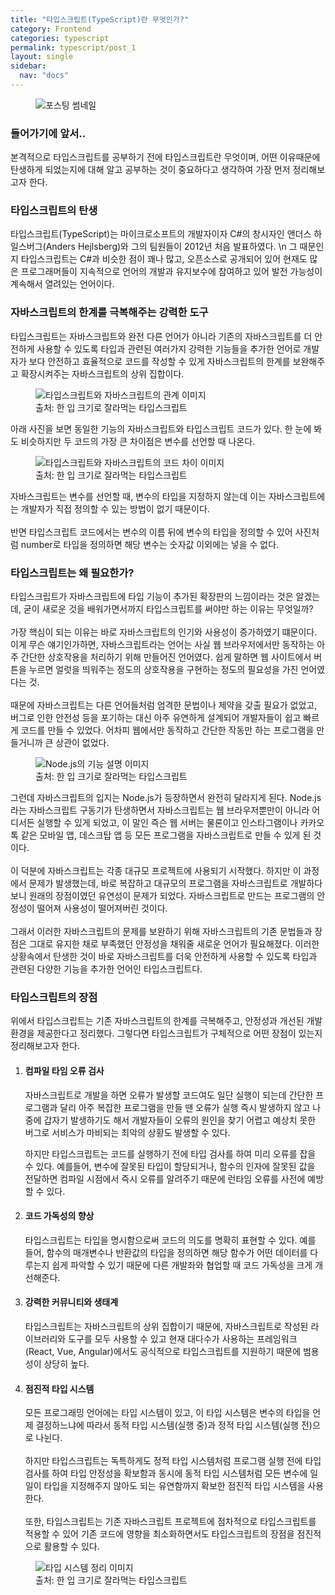 ```yaml
---
title: "타입스크립트(TypeScript)란 무엇인가?"
category: Frontend
categories: typescript
permalink: typescript/post_1
layout: single
sidebar:
  nav: "docs"
---
```


<figure class="imageWrap">
  <img src="https://i.imgur.com/MkTcD86.png" alt="포스팅 썸네일">
</figure>

<section class="section" markdown="1">

### 들어가기에 앞서..

본격적으로 타입스크립트를 공부하기 전에 타입스크립트란 무엇이며, 어떤 이유때문에 탄생하게 되었는지에 대해 알고 공부하는 것이 중요하다고 생각하여 가장 먼저 정리해보고자 한다.

</section>

<section class="section" markdown="1">

### 타입스크립트의 탄생

타입스크립트(TypeScript)는 마이크로소프트의 개발자이자 C#의 창시자인 앤더스 하일스버그(Anders Hejlsberg)와 그의 팀원들이 2012년 처음 발표하였다.
\n
그 때문인지 타입스크립트는 C#과 비슷한 점이 꽤나 많고, 오픈소스로 공개되어 있어 현재도 많은 프로그래머들이 지속적으로 언어의 개발과 유지보수에 참여하고 있어 발전 가능성이 계속해서 열려있는 언어이다.

</section>

<section class="section" markdown="1">

### 자바스크립트의 한계를 극복해주는 강력한 도구

타입스크립트는 자바스크립트와 완전 다른 언어가 아니라 기존의 자바스크립트를 더 안전하게 사용할 수 있도록 타입과 관련된 여러가지 강력한 기능들을 추가한 언어로 개발자가 보다 안전하고 효율적으로 코드를 작성할 수 있게 자바스크립트의 한계를 보완해주고 확장시켜주는 자바스크립트의 상위 집합이다.

<figure class="imageWrap">
  <img src="https://i.imgur.com/crjyFWJ.png" alt="타입스크립트와 자바스크립트의 관계 이미지">
  <figcaption class="imageCaption">출처: 한 입 크기로 잘라먹는 타입스크립트</figcaption>
</figure>

아래 사진을 보면 동일한 기능의 자바스크립트와 타입스크립트 코드가 있다. 한 눈에 봐도 비슷하지만 두 코드의 가장 큰 차이점은 변수를 선언할 때 나온다.

<figure class="imageWrap">
  <img src="https://i.imgur.com/W7r2WAK.png" alt="타입스크립트와 자바스크립트의 코드 차이 이미지">
  <figcaption class="imageCaption">출처: 한 입 크기로 잘라먹는 타입스크립트</figcaption>
</figure>

자바스크립트는 변수를 선언할 때, 변수의 타입을 지정하지 않는데 이는 자바스크립트에는 개발자가 직접 정의할 수 있는 방법이 없기 때문이다.
<br><br>
반면 타입스크립트 코드에서는 변수의 이름 뒤에 변수의 타입을 정의할 수 있어 사진처럼 number로 타입을 정의하면 해당 변수는 숫자값 이외에는 넣을 수 없다.

</section>

<section class="section" markdown="1">

### 타입스크립트는 왜 필요한가?

  타입스크립트가 자바스크립트에 타입 기능이 추가된 확장판의 느낌이라는 것은 알겠는데, 굳이 새로운 것을 배워가면서까지 타입스크립트를 써야만 하는 이유는 무엇일까?
<br><br>
  가장 핵심이 되는 이유는 바로 자바스크립트의 인기와 사용성이 증가하였기 떄문이다. 이게 무슨 얘기인가하면, 자바스크립트라는 언어는 사실 웹 브라우저에서만 동작하는 아주 간단한 상호작용을 처리하기 위해 만들어진 언어였다. 쉽게 말하면 웹 사이트에서 버튼을 누르면 얼럿을 띄워주는 정도의 상호작용을 구현하는 정도의 필요성을 가진 언어였다는 것.
<br><br>
  때문에 자바스크립트는 다른 언어들처럼 엄격한 문법이나 제약을 갖출 필요가 없었고, 버그로 인한 안전성 등을 포기하는 대신 아주 유연하게 설계되어 개발자들이 쉽고 빠르게 코드를 만들 수 있었다. 어차피 웹에서만 동작하고 간단한 작동만 하는 프로그램을 만들거니까 큰 상관이 없었다.

<figure class="imageWrap">
  <img src="https://i.imgur.com/V53GbJo.png" alt="Node.js의 기능 설명 이미지">
  <figcaption class="imageCaption">출처: 한 입 크기로 잘라먹는 타입스크립트</figcaption>
</figure>

  그런데 자바스크립트의 입지는 Node.js가 등장하면서 완전히 달라지게 된다. Node.js라는 자바스크립트 구동기가 탄생하면서 자바스크립트는 웹 브라우저뿐만이 아니라 어디서든 실행할 수 있게 되었고, 이 말인 즉슨 웹 서버는 물론이고 인스타그램이나 카카오톡 같은 모바일 앱, 데스크탑 앱 등 모든 프로그램을 자바스크립트로 만들 수 있게 된 것이다.
<br><br>
  이 덕분에 자바스크립트는 각종 대규모 프로젝트에 사용되기 시작했다. 하지만 이 과정에서 문제가 발생했는데, 바로 복잡하고 대규모의 프로그램을 자바스크립트로 개발하다보니 원래의 장점이였던 유연성이 문제가 되었다. 자바스크립트로 만드는 프로그램의 안정성이 떨어져 사용성이 떨어져버린 것이다.
<br><br>
  그래서 이러한 자바스크립트의 문제를 보완하기 위해 자바스크립트의 기존 문법들과 장점은 그대로 유지한 채로 부족했던 안정성을 채워줄 새로운 언어가 필요해졌다. 이러한 상황속에서 탄생한 것이 바로 자바스크립트를 더욱 안전하게 사용할 수 있도록 타입과 관련된 다양한 기능을 추가한 언어인 타입스크립트다.

</section>

<section class="section" markdown="1">

### 타입스크립트의 장점

위에서 타입스크립트는 기존 자바스크립트의 한계를 극복해주고, 안정성과 개선된 개발환경을 제공한다고 정리했다. 그렇다면 타입스크립트가 구체적으로 어떤 장점이 있는지 정리해보고자 한다.

1. #### 컴파일 타임 오류 검사  

   자바스크립트로 개발을 하면 오류가 발생할 코드여도 일단 실행이 되는데 간단한 프로그램과 달리 아주 복잡한 프로그램을 만들 땐 오류가 실행 즉시 발생하지 않고 나중에 갑자기 발생하기도 해서 개발자들이 오류의 원인을 찾기 어렵고 예상치 못한 버그로 서비스가 마비되는 최악의 상황도 발생할 수 있다.
   
   하지만 타입스크립트는 코드를 실행하기 전에 타입 검사를 하여 미리 오류를 잡을 수 있다. 예를들어, 변수에 잘못된 타입이 할당되거나, 함수의 인자에 잘못된 값을 전달하면 컴파일 시점에서 즉시 오류를 알려주기 때문에 런타임 오류를 사전에 예방할 수 있다.

2. #### 코드 가독성의 향상  

   타입스크립트는 타입을 명시함으로써 코드의 의도를 명확히 표현할 수 있다. 예를 들어, 함수의 매개변수나 반환값의 타입을 정의하면 해당 함수가 어떤 데이터를 다루는지 쉽게 파악할 수 있기 때문에 다른 개발좌와 협업할 때 코드 가독성을 크게 개선해준다.

3. #### 강력한 커뮤니티와 생태계  

   타입스크립트는 자바스크립트의 상위 집합이기 때문에, 자바스크립트로 작성된 라이브러리와 도구를 모두 사용할 수 있고 현재 대다수가 사용하는 프레임워크(React, Vue, Angular)에서도 공식적으로 타입스크립트를 지원하기 때문에 범용성이 상당히 높다.

4. #### 점진적 타입 시스템  

   모든 프로그래밍 언어에는 타입 시스템이 있고, 이 타입 시스템은 변수의 타입을 언제 결정하느냐에 따라서 동적 타입 시스템(실행 중)과 정적 타입 시스템(실행 전)으로 나뉜다.
   <br><br>
   하지만 타입스크립트는 독특하게도 정적 타입 시스템처럼 프로그램 실행 전에 타입 검사를 하여 타입 안정성을 확보함과 동시에 동적 타입 시스템처럼 모든 변수에 일일이 타입을 지정해주지 않아도 되는 유연함까지 확보한 점진적 타입 시스템을 사용한다.
   <br><br>
   또한, 타입스크립트는 기존 자바스크립트 프로젝트에 점차적으로 타입스크립트를 적용할 수 있어 기존 코드에 영향을 최소화하면서도 타입스크립트의 장점을 점진적으로 활용할 수 있다.

<figure class="imageWrap">
  <img src="https://i.imgur.com/n1b3iOk.png" alt="타입 시스템 정리 이미지">
  <figcaption class="imageCaption">출처: 한 입 크기로 잘라먹는 타입스크립트</figcaption>
</figure>

</section>